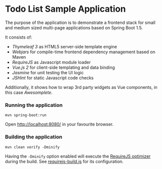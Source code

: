 # Todo List Sample Application #

The purpose of the application is to demonstrate a frontend stack for small and medium sized multi-page applications based on Spring Boot 1.5.

It consists of:
- *Thymeleaf 3* as HTML5 server-side template engine
- *Webjars* for compile-time frontend dependency management based on Maven
- *RequireJS* as Javascript module loader
- *Vue.js 2* for client-side templating and data binding
- *Jasmine* for unit testing the UI logic
- *JSHint* for static Javascript code checks

Additionally, it shows how to wrap 3rd party widgets as Vue components, in this case *Awesomplete*.


### Running the application

    mvn spring-boot:run

Open [http://localhost:8080/](http://localhost:8080/) in your favourite browser.


### Building the application

    mvn clean verify -Dminify

Having the `-Dminify` option enabled will execute the [RequireJS optimizer](http://requirejs.org/docs/optimization.html) during the build. See [requirejs-build.js](requirejs-build.js) for its configuration.

